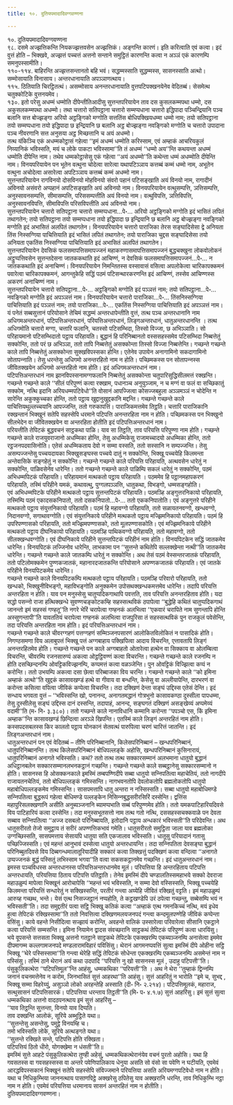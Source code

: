 ```yaml
---
title: १०. दुतियपमादादिवग्गवण्णना

---
```

१०. दुतियपमादादिवग्गवण्णना  
९८. दसमे अज्झत्तिकन्ति नियकज्झत्तवसेन अज्झत्तिकं। अङ्गन्ति कारणं। इति करित्वाति एवं कत्वा। इदं वुत्तं होति – भिक्खवे, अज्झत्तं पच्‍चत्तं अत्तनो सन्ताने समुट्ठितं कारणन्ति कत्वा न अञ्‍ञं एकं कारणम्पि समनुपस्सामीति।  
११०-११४. बाहिरन्ति अज्झत्तसन्तानतो बहि भवं। सद्धम्मस्साति सुद्धम्मस्स, सासनस्साति अत्थो। सम्मोसायाति विनासाय। अन्तरधानायाति अपञ्‍ञाणत्थाय।  
११५. ठितियाति चिरट्ठितत्थं। असम्मोसाय अनन्तरधानायाति वुत्तपटिपक्खनयेनेव वेदितब्बं। सेसमेत्थ चतुक्‍कोटिके वुत्तनयमेव।  
१३०. इतो परेसु अधम्मं धम्मोति दीपेन्तीतिआदीसु सुत्तन्तपरियायेन ताव दस कुसलकम्मपथा धम्मो, दस अकुसलकम्मपथा अधम्मो। तथा चत्तारो सतिपट्ठाना चत्तारो सम्मप्पधाना चत्तारो इद्धिपादा पञ्‍चिन्द्रियानि पञ्‍च बलानि सत्त बोज्झङ्गा अरियो अट्ठङ्गिको मग्गोति सत्ततिंस बोधिपक्खियधम्मा धम्मो नाम; तयो सतिपट्ठाना तयो सम्मप्पधाना तयो इद्धिपादा छ इन्द्रियानि छ बलानि अट्ठ बोज्झङ्गा नवङ्गिको मग्गोति च चत्तारो उपादाना पञ्‍च नीवरणानि सत्त अनुसया अट्ठ मिच्छत्तानि च अयं अधम्मो।  
तत्थ यंकिञ्‍चि एकं अधम्मकोट्ठासं गहेत्वा ‘‘इमं अधम्मं धम्मोति करिस्साम, एवं अम्हाकं आचरियकुलं निय्यानिकं भविस्सति, मयं च लोके पाकटा भविस्सामा’’ति तं अधम्मं ‘‘धम्मो अय’’न्ति कथयन्ता अधम्मं धम्मोति दीपेन्ति नाम। तथेव धम्मकोट्ठासेसु एकं गहेत्वा ‘‘अयं अधम्मो’’ति कथेन्ता धम्मं अधम्मोति दीपेन्ति नाम। विनयपरियायेन पन भूतेन वत्थुना चोदेत्वा सारेत्वा यथापटिञ्‍ञाय कत्तब्बं कम्मं धम्मो नाम, अभूतेन वत्थुना अचोदेत्वा असारेत्वा अपटिञ्‍ञाय कत्तब्बं कम्मं अधम्मो नाम।  
सुत्तन्तपरियायेन रागविनयो दोसविनयो मोहविनयो संवरो पहानं पटिसङ्खाति अयं विनयो नाम, रागादीनं अविनयो असंवरो अप्पहानं अपटिसङ्खाति अयं अविनयो नाम। विनयपरियायेन वत्थुसम्पत्ति, ञत्तिसम्पत्ति, अनुस्सावनसम्पत्ति, सीमासम्पत्ति, परिससम्पत्तीति अयं विनयो नाम। वत्थुविपत्ति, ञत्तिविपत्ति, अनुस्सावनविपत्ति, सीमाविपत्ति परिसविपत्तीति अयं अविनयो नाम।  
सुत्तन्तपरियायेन चत्तारो सतिपट्ठाना चत्तारो सम्मप्पधाना…पे॰… अरियो अट्ठङ्गिको मग्गोति इदं भासितं लपितं तथागतेन; तयो सतिपट्ठाना तयो सम्मप्पधाना तयो इद्धिपादा छ इन्द्रियानि छ बलानि अट्ठ बोज्झङ्गा नवङ्गिको मग्गोति इदं अभासितं अलपितं तथागतेन। विनयपरियायेन चत्तारो पाराजिका तेरस सङ्घादिसेसा द्वे अनियता तिंस निस्सग्गिया पाचित्तियाति इदं भासितं लपितं तथागतेन; तयो पाराजिका चुद्दस सङ्घादिसेसा तयो अनियता एकतिंस निस्सग्गिया पाचित्तियाति इदं अभासितं अलपितं तथागतेन।  
सुत्तन्तपरियायेन देवसिकं फलसमापत्तिसमापज्‍जनं महाकरुणासमापत्तिसमापज्‍जनं बुद्धचक्खुना लोकवोलोकनं अट्ठुप्पत्तिवसेन सुत्तन्तदेसना जातककथाति इदं आचिण्णं, न देवसिकं फलसमापत्तिसमापज्‍जनं…पे॰… न जातककथाति इदं अनाचिण्णं। विनयपरियायेन निमन्तितस्स वस्सावासं वसित्वा अपलोकेत्वा चारिकापक्‍कमनं पवारेत्वा चारिकापक्‍कमनं, आगन्तुकेहि सद्धिं पठमं पटिसन्थारकरणन्ति इदं आचिण्णं, तस्सेव आचिण्णस्स अकरणं अनाचिण्णं नाम।  
सुत्तन्तपरियायेन चत्तारो सतिपट्ठाना…पे॰… अट्ठङ्गिको मग्गोति इदं पञ्‍ञत्तं नाम; तयो सतिपट्ठाना…पे॰… नवङ्गिको मग्गोति इदं अपञ्‍ञत्तं नाम। विनयपरियायेन चत्तारो पाराजिका…पे॰… तिंसनिस्सग्गिया पाचित्तियाति इदं पञ्‍ञत्तं नाम; तयो पाराजिका…पे॰… एकतिंस निस्सग्गिया पाचित्तियाति इदं अपञ्‍ञत्तं नाम।  
यं पनेतं सब्बसुत्तानं परियोसाने तेचिमं सद्धम्मं अन्तरधापेन्तीति वुत्तं, तत्थ पञ्‍च अन्तरधानानि नाम अधिगमअन्तरधानं, पटिपत्तिअन्तरधानं, परियत्तिअन्तरधानं, लिङ्गअन्तरधानं, धातुअन्तरधानन्ति । तत्थ अधिगमोति चत्तारो मग्गा, चत्तारि फलानि, चतस्सो पटिसम्भिदा, तिस्सो विज्‍जा, छ अभिञ्‍ञाति। सो परिहायमानो पटिसम्भिदातो पट्ठाय परिहायति। बुद्धानं हि परिनिब्बानतो वस्ससहस्समेव पटिसम्भिदा निब्बत्तेतुं सक्‍कोन्ति, ततो परं छ अभिञ्‍ञा, ततो तापि निब्बत्तेतुं असक्‍कोन्ता तिस्सो विज्‍जा निब्बत्तेन्ति। गच्छन्ते गच्छन्ते काले तापि निब्बत्तेतुं असक्‍कोन्ता सुक्खविपस्सका होन्ति। एतेनेव उपायेन अनागामिनो सकदागामिनो सोतापन्‍नाति। तेसु धरन्तेसु अधिगमो अनन्तरहितो नाम न होति। पच्छिमकस्स पन सोतापन्‍नस्स जीवितक्खयेन अधिगमो अन्तरहितो नाम होति। इदं अधिगमअन्तरधानं नाम।  
पटिपत्तिअन्तरधानं नाम झानविपस्सनामग्गफलानि निब्बत्तेतुं असक्‍कोन्ता चतुपारिसुद्धिसीलमत्तं रक्खन्ति। गच्छन्ते गच्छन्ते काले ‘‘सीलं परिपुण्णं कत्वा रक्खाम, पधानञ्‍च अनुयुञ्‍जाम, न च मग्गं वा फलं वा सच्छिकातुं सक्‍कोम, नत्थि इदानि अरियधम्मपटिवेधो’’ति वोसानं आपज्‍जित्वा कोसज्‍जबहुला अञ्‍ञमञ्‍ञं न चोदेन्ति न सारेन्ति अकुक्‍कुच्‍चका होन्ति, ततो पट्ठाय खुद्दानुखुद्दकानि मद्दन्ति। गच्छन्ते गच्छन्ते काले पाचित्तियथुल्‍लच्‍चयानि आपज्‍जन्ति, ततो गरुकापत्तिं। पाराजिकमत्तमेव तिट्ठति। चत्तारि पाराजिकानि रक्खन्तानं भिक्खूनं सतेपि सहस्सेपि धरमाने पटिपत्ति अनन्तरहिता नाम न होति। पच्छिमकस्स पन भिक्खुनो सीलभेदेन वा जीवितक्खयेन वा अन्तरहिता होतीति इदं पटिपत्तिअन्तरधानं नाम।  
परियत्तीति तेपिटकं बुद्धवचनं साट्ठकथा पाळि। याव सा तिट्ठति, ताव परियत्ति परिपुण्णा नाम होति। गच्छन्ते गच्छन्ते काले राजयुवराजानो अधम्मिका होन्ति, तेसु अधम्मिकेसु राजामच्‍चादयो अधम्मिका होन्ति, ततो रट्ठजनपदवासिनोति। एतेसं अधम्मिकताय देवो न सम्मा वस्सति, ततो सस्सानि न सम्पज्‍जन्ति। तेसु असम्पज्‍जन्तेसु पच्‍चयदायका भिक्खुसङ्घस्स पच्‍चये दातुं न सक्‍कोन्ति, भिक्खू पच्‍चयेहि किलमन्ता अन्तेवासिके सङ्गहेतुं न सक्‍कोन्ति। गच्छन्ते गच्छन्ते काले परियत्ति परिहायति, अत्थवसेन धारेतुं न सक्‍कोन्ति, पाळिवसेनेव धारेन्ति। ततो गच्छन्ते गच्छन्ते काले पाळिम्पि सकलं धारेतुं न सक्‍कोन्ति, पठमं अभिधम्मपिटकं परिहायति। परिहायमानं मत्थकतो पट्ठाय परिहायति । पठममेव हि पट्ठानमहापकरणं परिहायति, तस्मिं परिहीने यमकं, कथावत्थु, पुग्गलपञ्‍ञत्ति, धातुकथा, विभङ्गो, धम्मसङ्गहोति।  
एवं अभिधम्मपिटके परिहीने मत्थकतो पट्ठाय सुत्तन्तपिटकं परिहायति। पठमञ्हि अङ्गुत्तरनिकायो परिहायति, तस्मिम्पि पठमं एकादसकनिपातो, ततो दसकनिपातो…पे॰… ततो एककनिपातोति। एवं अङ्गुत्तरे परिहीने मत्थकतो पट्ठाय संयुत्तनिकायो परिहायति। पठमं हि महावग्गो परिहायति, ततो सळायतनवग्गो, खन्धवग्गो, निदानवग्गो, सगाथावग्गोति। एवं संयुत्तनिकाये परिहीने मत्थकतो पट्ठाय मज्झिमनिकायो परिहायति। पठमं हि उपरिपण्णासको परिहायति, ततो मज्झिमपण्णासको, ततो मूलपण्णासकोति। एवं मज्झिमनिकाये परिहीने मत्थकतो पट्ठाय दीघनिकायो परिहायति। पठमञ्हि पाथिकवग्गो परिहायति, ततो महावग्गो, ततो सीलक्खन्धवग्गोति। एवं दीघनिकाये परिहीने सुत्तन्तपिटकं परिहीनं नाम होति। विनयपिटकेन सद्धिं जातकमेव धारेन्ति। विनयपिटकं लज्‍जिनोव धारेन्ति, लाभकामा पन ‘‘सुत्तन्ते कथितेपि सल्‍लक्खेन्ता नत्थी’’ति जातकमेव धारेन्ति। गच्छन्ते गच्छन्ते काले जातकम्पि धारेतुं न सक्‍कोन्ति। अथ तेसं पठमं वेस्सन्तरजातकं परिहायति, ततो पटिलोमक्‍कमेन पुण्णकजातकं, महानारदजातकन्ति परियोसाने अपण्णकजातकं परिहायति। एवं जातके परिहीने विनयपिटकमेव धारेन्ति।  
गच्छन्ते गच्छन्ते काले विनयपिटकम्पि मत्थकतो पट्ठाय परिहायति। पठमञ्हि परिवारो परिहायति, ततो खन्धको, भिक्खुनीविभङ्गो, महाविभङ्गोति अनुक्‍कमेन उपोसथक्खन्धकमत्तमेव धारेन्ति। तदापि परियत्ति अन्तरहिता न होति। याव पन मनुस्सेसु चातुप्पदिकगाथापि पवत्तति, ताव परियत्ति अनन्तरहिताव होति। यदा सद्धो पसन्‍नो राजा हत्थिक्खन्धे सुवण्णचङ्कोटकम्हि सहस्सत्थविकं ठपापेत्वा ‘‘बुद्धेहि कथितं चातुप्पदिकगाथं जानन्तो इमं सहस्सं गण्हतू’’ति नगरे भेरिं चरापेत्वा गण्हनकं अलभित्वा ‘‘एकवारं चरापिते नाम सुणन्तापि होन्ति अस्सुणन्तापी’’ति यावततियं चरापेत्वा गण्हनकं अलभित्वा राजपुरिसा तं सहस्सत्थविकं पुन राजकुलं पवेसेन्ति, तदा परियत्ति अन्तरहिता नाम होति। इदं परियत्तिअन्तरधानं नाम।  
गच्छन्ते गच्छन्ते काले चीवरग्गहणं पत्तग्गहणं सम्मिञ्‍जनपसारणं आलोकितविलोकितं न पासादिकं होति। निगण्ठसमणा विय अलाबुपत्तं भिक्खू पत्तं अग्गबाहाय पक्खिपित्वा आदाय विचरन्ति, एत्तावतापि लिङ्गं अनन्तरहितमेव होति। गच्छन्ते गच्छन्ते पन काले अग्गबाहतो ओतारेत्वा हत्थेन वा सिक्‍काय वा ओलम्बित्वा विचरन्ति, चीवरम्पि रजनसारुप्पं अकत्वा ओट्ठट्ठिवण्णं कत्वा विचरन्ति। गच्छन्ते गच्छन्ते काले रजनम्पि न होति दसच्छिन्दनम्पि ओवट्टिकविज्झनम्पि, कप्पमत्तं कत्वा वळञ्‍जेन्ति। पुन ओवट्टिकं विज्झित्वा कप्पं न करोन्ति। ततो उभयम्पि अकत्वा दसा छेत्वा परिब्बाजका विय चरन्ति। गच्छन्ते गच्छन्ते काले ‘‘को इमिना अम्हाकं अत्थो’’ति खुद्दकं कासावखण्डं हत्थे वा गीवाय वा बन्धन्ति, केसेसु वा अल्‍लीयापेन्ति, दारभरणं वा करोन्ता कसित्वा वपित्वा जीविकं कप्पेत्वा विचरन्ति। तदा दक्खिणं देन्ता सङ्घं उद्दिस्स एतेसं देन्ति। इदं सन्धाय भगवता वुत्तं – ‘‘भविस्सन्ति खो, पनानन्द, अनागतमद्धानं गोत्रभुनो कासावकण्ठा दुस्सीला पापधम्मा, तेसु दुस्सीलेसु सङ्घं उद्दिस्स दानं दस्सन्ति, तदापाहं, आनन्द, सङ्घगतं दक्खिणं असङ्खेय्यं अप्पमेय्यं वदामी’’ति (म॰ नि॰ ३.३८०)। ततो गच्छन्ते काले नानाविधानि कम्मानि करोन्ता ‘‘पपञ्‍चो एस, किं इमिना अम्हाक’’न्ति कासावखण्डं छिन्दित्वा अरञ्‍ञे खिपन्ति। एतस्मिं काले लिङ्गं अन्तरहितं नाम होति। कस्सपदसबलस्स किर कालतो पट्ठाय योनकानं सेतवत्थं पारुपित्वा चरणं चारित्तं जातन्ति। इदं लिङ्गअन्तरधानं नाम।  
धातुअन्तरधानं पन एवं वेदितब्बं – तीणि परिनिब्बानानि, किलेसपरिनिब्बानं – खन्धपरिनिब्बानं, धातुपरिनिब्बानन्ति। तत्थ किलेसपरिनिब्बानं बोधिपल्‍लङ्के अहोसि, खन्धपरिनिब्बानं कुसिनारायं, धातुपरिनिब्बानं अनागते भविस्सति। कथं? ततो तत्थ तत्थ सक्‍कारसम्मानं अलभमाना धातुयो बुद्धानं अधिट्ठानबलेन सक्‍कारसम्मानलभनकट्ठानं गच्छन्ति। गच्छन्ते गच्छन्ते काले सब्बट्ठानेसु सक्‍कारसम्मानो न होति। सासनस्स हि ओसक्‍कनकाले इमस्मिं तम्बपण्णिदीपे सब्बा धातुयो सन्‍निपतित्वा महाचेतियं, ततो नागदीपे राजायतनचेतियं, ततो बोधिपल्‍लङ्कं गमिस्सन्ति। नागभवनतोपि देवलोकतोपि ब्रह्मलोकतोपि धातुयो महाबोधिपल्‍लङ्कमेव गमिस्सन्ति। सासपमत्तापि धातु अन्तरा न नस्सिस्सति। सब्बा धातुयो महाबोधिमण्डे सन्‍निपतित्वा बुद्धरूपं गहेत्वा बोधिमण्डे पल्‍लङ्केन निसिन्‍नबुद्धसरीरसिरिं दस्सेन्ति। द्वत्तिंस महापुरिसलक्खणानि असीति अनुब्यञ्‍जनानि ब्यामप्पभाति सब्बं परिपुण्णमेव होति। ततो यमकपाटिहारियदिवसे विय पाटिहारियं कत्वा दस्सेन्ति। तदा मनुस्सभूतसत्तो नाम तत्थ गतो नत्थि, दससहस्सचक्‍कवाळे पन देवता सब्बाव सन्‍निपतित्वा ‘‘अज्‍ज दसबलो परिनिब्बायति, इतोदानि पट्ठाय अन्धकारं भविस्सती’’ति परिदेवन्ति। अथ धातुसरीरतो तेजो समुट्ठाय तं सरीरं अपण्णत्तिकभावं गमेति। धातुसरीरतो समुट्ठिता जाला याव ब्रह्मलोका उग्गच्छिस्सति, सासपमत्ताय सेसायपि धातुया सति एकजालाव भविस्सति। धातूसु परियादानं गतासु पच्छिज्‍जिस्सति। एवं महन्तं आनुभावं दस्सेत्वा धातुयो अन्तरधायन्ति। तदा सन्‍निपतिता देवसङ्घा बुद्धानं परिनिब्बुतदिवसे विय दिब्बगन्धमालातूरियादीहि सक्‍कारं कत्वा तिक्खत्तुं पदक्खिणं कत्वा वन्दित्वा ‘‘अनागते उप्पज्‍जनकं बुद्धं पस्सितुं लभिस्साम भगवा’’ति वत्वा सकसकट्ठानमेव गच्छन्ति। इदं धातुअन्तरधानं नाम।  
इमस्स पञ्‍चविधस्स अन्तरधानस्स परियत्तिअन्तरधानमेव मूलं। परियत्तिया हि अन्तरहिताय पटिपत्ति अन्तरधायति, परियत्तिया ठिताय पटिपत्ति पतिट्ठाति। तेनेव इमस्मिं दीपे चण्डालतिस्समहाभये सक्‍को देवराजा महाउळुम्पं मापेत्वा भिक्खूनं आरोचापेसि ‘‘महन्तं भयं भविस्सति, न सम्मा देवो वस्सिस्सति, भिक्खू पच्‍चयेहि किलमन्ता परियत्तिं सन्धारेतुं न सक्खिस्सन्ति, परतीरं गन्त्वा अय्येहि जीवितं रक्खितुं वट्टति। इमं महाउळुम्पं आरुय्ह गच्छथ, भन्ते। येसं एत्थ निसज्‍जट्ठानं नप्पहोति, ते कट्ठखण्डेपि उरं ठपेत्वा गच्छन्तु, सब्बेसम्पि भयं न भविस्सती’’ति। तदा समुद्दतीरं पत्वा सट्ठि भिक्खू कतिकं कत्वा ‘‘अम्हाकं एत्थ गमनकिच्‍चं नत्थि, मयं इधेव हुत्वा तेपिटकं रक्खिस्सामा’’ति ततो निवत्तित्वा दक्खिणमलयजनपदं गन्त्वा कन्दमूलपण्णेहि जीविकं कप्पेन्ता वसिंसु। काये वहन्ते निसीदित्वा सज्झायं करोन्ति, अवहन्ते वालिकं उस्सारेत्वा परिवारेत्वा सीसानि एकट्ठाने कत्वा परियत्तिं सम्मसन्ति। इमिना नियामेन द्वादस संवच्छरानि साट्ठकथं तेपिटकं परिपुण्णं कत्वा धारयिंसु।  
भये वूपसन्ते सत्तसता भिक्खू अत्तनो गतट्ठाने साट्ठकथे तेपिटके एकक्खरम्पि एकब्यञ्‍जनम्पि अनासेत्वा इममेव दीपमागम्म कल्‍लगामजनपदे मण्डलारामविहारं पविसिंसु। थेरानं आगमनप्पवत्तिं सुत्वा इमस्मिं दीपे ओहीना सट्ठि भिक्खू ‘‘थेरे पस्सिस्सामा’’ति गन्त्वा थेरेहि सद्धिं तेपिटकं सोधेन्ता एकक्खरम्पि एकब्यञ्‍जनम्पि असमेन्तं नाम न पस्सिंसु। तस्मिं ठाने थेरानं अयं कथा उदपादि ‘‘परियत्ति नु खो सासनस्स मूलं , उदाहु पटिपत्ती’’ति। पंसुकूलिकत्थेरा ‘‘पटिपत्तिमूल’’न्ति आहंसु, धम्मकथिका ‘‘परियत्ती’’ति । अथ ने थेरा ‘‘तुम्हाकं द्विन्‍नम्पि जनानं वचनमत्तेनेव न करोम, जिनभासितं सुत्तं आहरथा’’ति आहंसु। सुत्तं आहरितुं न भारोति ‘‘इमे च, सुभद्द , भिक्खू सम्मा विहरेय्युं, असुञ्‍ञो लोको अरहन्तेहि अस्साति (दी॰ नि॰ २.२१४)। पटिपत्तिमूलकं, महाराज, सत्थुसासनं पटिपत्तिसारकं। पटिपत्तिया धरन्ताय तिट्ठती’’ति (मि॰ प॰ ४.१.७) सुत्तं आहरिंसु। इमं सुत्तं सुत्वा धम्मकथिका अत्तनो वादठपनत्थाय इमं सुत्तं आहरिंसु –  
‘‘याव तिट्ठन्ति सुत्तन्ता, विनयो याव दिप्पति।  
ताव दक्खन्ति आलोकं, सूरिये अब्भुट्ठिते यथा॥  
‘‘सुत्तन्तेसु असन्तेसु, पमुट्ठे विनयम्हि च।  
तमो भविस्सति लोके, सूरिये अत्थङ्गते यथा॥  
‘‘सुत्तन्ते रक्खिते सन्ते, पटिपत्ति होति रक्खिता।  
पटिपत्तियं ठितो धीरो, योगक्खेमा न धंसती’’ति॥  
इमस्मिं सुत्ते आहटे पंसुकूलिकत्थेरा तुण्ही अहेसुं, धम्मकथिकत्थेरानंयेव वचनं पुरतो अहोसि। यथा हि गवसतस्स वा गवसहस्सस्स वा अन्तरे पवेणिपालिकाय धेनुया असति सो वंसो सा पवेणि न घटीयति, एवमेवं आरद्धविपस्सकानं भिक्खूनं सतेपि सहस्सेपि संविज्‍जमाने परियत्तिया असति अरियमग्गपटिवेधो नाम न होति। यथा च निधिकुम्भिया जाननत्थाय पासाणपिट्ठे अक्खरेसु ठपितेसु याव अक्खरानि धरन्ति, ताव निधिकुम्भि नट्ठा नाम न होति। एवमेवं परियत्तिया धरमानाय सासनं अन्तरहितं नाम न होतीति।  
दुतियपमादादिवग्गवण्णना।  